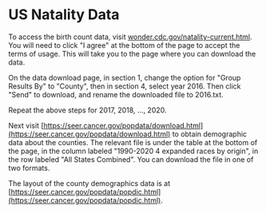 # US Natality Data

To access the birth count data, visit
[wonder.cdc.gov/natality-current.html](wonder.cdc.gov/natality-current.html).  You will need to click "I
agree" at the bottom of the page to accept the terms of usage.  This
will take you to the page where you can download the data.

On the data download page, in section 1, change the option for "Group
Results By" to "County", then in section 4, select year 2016.  Then
click "Send" to download, and rename the downloaded file to 2016.txt.

Repeat the above steps for 2017, 2018, ..., 2020.

Next visit [https://seer.cancer.gov/popdata/download.html](https://seer.cancer.gov/popdata/download.html) to obtain
demographic data about the counties.  The relevant file is under the
table at the bottom of the page, in the column labeled "1990-2020 4
expanded races by origin", in the row labeled "All States Combined".
You can download the file in one of two formats.

The layout of the county demographics data is at
[https://seer.cancer.gov/popdata/popdic.html](https://seer.cancer.gov/popdata/popdic.html).
